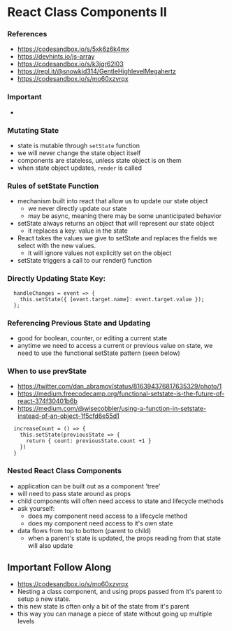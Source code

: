 # React Class Components II

### References

- https://codesandbox.io/s/5xk6z6k4mx
- https://devhints.io/js-array
- https://codesandbox.io/s/k3jqr62l03
- https://repl.it/@snowkid314/GentleHighlevelMegahertz
- https://codesandbox.io/s/mo60xzvrqx

### Important

-

### Mutating State

- state is mutable through `setState` function
- we will never change the state object itself
- components are stateless, unless state object is on them
- when state object updates, `render` is called

### Rules of setState Function

- mechanism built into react that allow us to update our state object
  - we never directly update our state
  - may be async, meaning there may be some unanticipated behavior
- setState always returns an object that will represent our state object
  - it replaces a key: value in the state
- React takes the values we give to setState and replaces the fields we select with the new values.
  - it will ignore values not explicitly set on the object
- setState triggers a call to our render() function

### Directly Updating State Key:

```
  handleChanges = event => {
    this.setState({ [event.target.name]: event.target.value });
  };
```

### Referencing Previous State and Updating

- good for boolean, counter, or editing a current state
- anytime we need to access a current or previous value on state, we need to use the functional setState pattern (seen below)

### When to use prevState

- https://twitter.com/dan_abramov/status/816394376817635329/photo/1
- https://medium.freecodecamp.org/functional-setstate-is-the-future-of-react-374f30401b6b
- https://medium.com/@wisecobbler/using-a-function-in-setstate-instead-of-an-object-1f5cfd6e55d1

```
  increaseCount = () => {
    this.setState(previousState => {
      return { count: previousState.count +1 }
    })
  }
```

### Nested React Class Components

- application can be built out as a component 'tree'
- will need to pass state around as props
- child components will often need access to state and lifecycle methods
- ask yourself:
  - does my component need access to a lifecycle method
  - does my component need access to it's own state
- data flows from top to bottom (parent to child)
  - when a parent's state is updated, the props reading from that state will also update

## Important Follow Along

- https://codesandbox.io/s/mo60xzvrqx
- Nesting a class component, and using props passed from it's parent to setup a new state.
- this new state is often only a bit of the state from it's parent
- this way you can manage a piece of state without going up multiple levels
